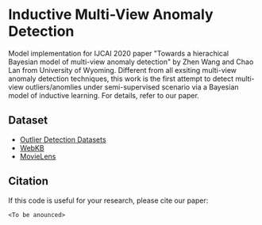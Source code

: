 # Inductive Multi-View Anomaly Detection

Model implementation for IJCAI 2020 paper "Towards a hierachical Bayesian model of multi-view anomaly detection" by Zhen Wang and Chao Lan from University of Wyoming. Different from all exsiting multi-view anomaly detection techniques, this work is the first attempt to detect multi-view outliers/anomlies under semi-supervised scenario via a Bayesian model of inductive learning. For details, refer to our paper. 

## Dataset

- [Outlier Detection Datasets](http://http://odds.cs.stonybrook.edu/)
- [WebKB](http://lig-membres.imag.fr/grimal/data.html) 
- [MovieLens](https://grouplens.org/datasets/movielens/latest/) 

## Citation
If this code is useful for your research, please cite our paper:

    <To be anounced>
